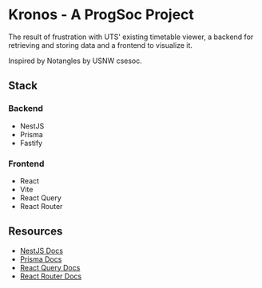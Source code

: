 # Kronos - A ProgSoc Project

The result of frustration with UTS' existing timetable viewer, a backend for retrieving and storing data and a frontend to visualize it.

Inspired by Notangles by USNW csesoc.

## Stack

### Backend

- NestJS
- Prisma
- Fastify

### Frontend

- React
- Vite
- React Query
- React Router

## Resources

- [NestJS Docs](https://docs.nestjs.com)
- [Prisma Docs](https://www.prisma.io/docs)
- [React Query Docs](https://tanstack.com/query/v4/docs)
- [React Router Docs](https://reactrouter.com/en/main)
